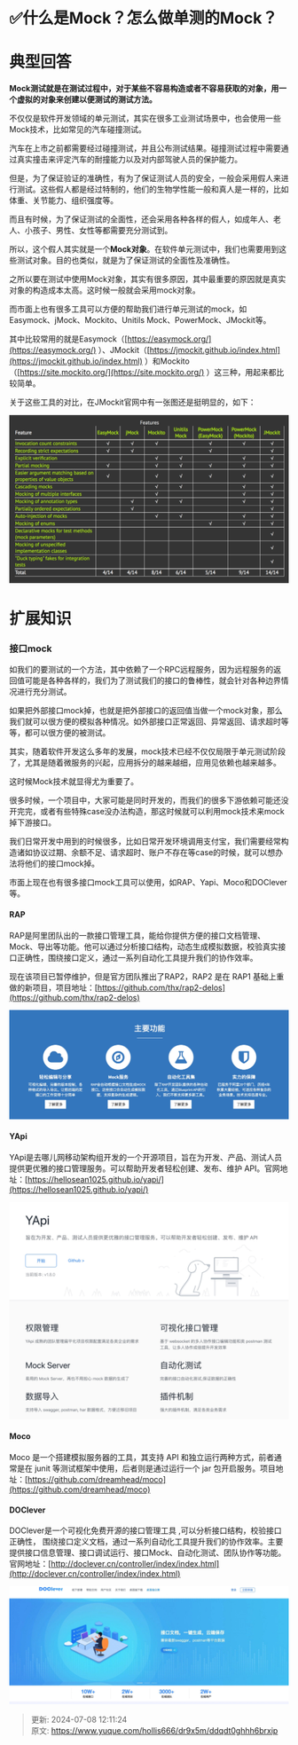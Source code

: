 # ✅什么是Mock？怎么做单测的Mock？

# 典型回答


**Mock测试就是在测试过程中，对于某些不容易构造或者不容易获取的对象，用一个虚拟的对象来创建以便测试的测试方法。**



不仅仅是软件开发领域的单元测试，其实在很多工业测试场景中，也会使用一些Mock技术，比如常见的汽车碰撞测试。



汽车在上市之前都需要经过碰撞测试，并且公布测试结果。碰撞测试过程中需要通过真实撞击来评定汽车的耐撞能力以及对内部驾驶人员的保护能力。



但是，为了保证验证的准确性，有为了保证测试人员的安全，一般会采用假人来进行测试。这些假人都是经过特制的，他们的生物学性能一般和真人是一样的，比如体重、关节能力、组织强度等。



而且有时候，为了保证测试的全面性，还会采用各种各样的假人，如成年人、老人、小孩子、男性、女性等都需要充分测试到。



所以，这个假人其实就是一个**Mock对象**。在软件单元测试中，我们也需要用到这些测试对象。目的也类似，就是为了保证测试的全面性及准确性。



之所以要在测试中使用Mock对象，其实有很多原因，其中最重要的原因就是真实对象的构造成本太高。这时候一般就会采用mock对象。



而市面上也有很多工具可以方便的帮助我们进行单元测试的mock，如Easymock、jMock、Mockito、Unitils Mock、PowerMock、JMockit等。



其中比较常用的就是Easymock（[https://easymock.org/](https://easymock.org/) ）、JMockit（[https://jmockit.github.io/index.html](https://jmockit.github.io/index.html) ）和Mockito（[https://site.mockito.org/](https://site.mockito.org/) ）这三种，用起来都比较简单。



关于这些工具的对比，在JMockit官网中有一张图还是挺明显的，如下：



![1675140679876-3911c1c4-fbb4-4548-ab47-3fc40877fdd9.jpeg](./img/t0jlFilzzqX9VJkK/1675140679876-3911c1c4-fbb4-4548-ab47-3fc40877fdd9-189018.jpeg)



# 扩展知识
### 接口mock


如我们的要测试的一个方法，其中依赖了一个RPC远程服务，因为远程服务的返回值可能是各种各样的，我们为了测试我们的接口的鲁棒性，就会针对各种边界情况进行充分测试。



如果把外部接口mock掉，也就是把外部接口的返回值当做一个mock对象，那么我们就可以很方便的模拟各种情况。如外部接口正常返回、异常返回、请求超时等等，都可以很方便的被测试。



其实，随着软件开发这么多年的发展，mock技术已经不仅仅局限于单元测试阶段了，尤其是随着微服务的兴起，应用拆分的越来越细，应用见依赖也越来越多。



这时候Mock技术就显得尤为重要了。



很多时候，一个项目中，大家可能是同时开发的，而我们的很多下游依赖可能还没开完完，或者有些特殊case没办法构造，那这时候就可以利用mock技术来mock掉下游接口。



我们日常开发中用到的时候很多，比如日常开发环境调用支付宝，我们需要经常构造诸如协议过期、余额不足、请求超时、账户不存在等case的时候，就可以想办法将他们的接口mock掉。



市面上现在也有很多接口mock工具可以使用，如RAP、Yapi、Moco和DOClever等。

#### RAP


RAP是阿里团队出的一款接口管理工具，能给你提供方便的接口文档管理、Mock、导出等功能。他可以通过分析接口结构，动态生成模拟数据，校验真实接口正确性，围绕接口定义，通过一系列自动化工具提升我们的协作效率。



现在该项目已暂停维护，但是官方团队推出了RAP2，RAP2 是在 RAP1 基础上重做的新项目，项目地址：[https://github.com/thx/rap2-delos](https://github.com/thx/rap2-delos)



![16078497879943.jpg](./img/t0jlFilzzqX9VJkK/1741335173638-16accc72-a75d-4200-81bc-cfb8135e4444-780990.jpeg)

#### YApi


YApi是去哪儿网移动架构组开发的一个开源项目，旨在为开发、产品、测试人员提供更优雅的接口管理服务。可以帮助开发者轻松创建、发布、维护 API。官网地址：[https://hellosean1025.github.io/yapi/](https://hellosean1025.github.io/yapi/)



![16078499594983.jpg](./img/t0jlFilzzqX9VJkK/1741335173737-27e25c04-1a34-4819-bfa3-b5a764a48c6e-319489.jpeg)

#### Moco


Moco 是一个搭建模拟服务器的工具，其支持 API 和独立运行两种方式，前者通常是在 junit 等测试框架中使用，后者则是通过运行一个 jar 包开启服务。项目地址：[https://github.com/dreamhead/moco](https://github.com/dreamhead/moco)



#### DOClever


DOClever是一个可视化免费开源的接口管理工具 ,可以分析接口结构，校验接口正确性， 围绕接口定义文档，通过一系列自动化工具提升我们的协作效率。主要提供接口信息管理、接口调试运行、接口Mock、自动化测试、团队协作等功能。官网地址：[http://doclever.cn/controller/index/index.html](http://doclever.cn/controller/index/index.html)



![16078500933599-scaled.jpg](./img/t0jlFilzzqX9VJkK/1741335173764-bf88c2d4-cc2e-4d34-903c-0a785aecff8b-333887.jpeg)



> 更新: 2024-07-08 12:11:24  
> 原文: <https://www.yuque.com/hollis666/dr9x5m/ddqdt0ghhh6brxip>